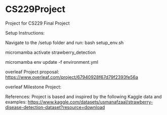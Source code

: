 # CS229Project
Project for CS229 Final Project  

Setup Instructions: 

Navigate to the /setup folder and run: 
bash setup_env.sh 

micromamba activate strawberry_detection 

micromamba env update -f environment.yml


overleaf Project proposal: https://www.overleaf.com/project/67940928f67d79f2393fe56a 

overleaf Milestone Project: 

References: 
Project is based and inspired by the following Kaggle data and examples: 
https://www.kaggle.com/datasets/usmanafzaal/strawberry-disease-detection-dataset?resource=download 

